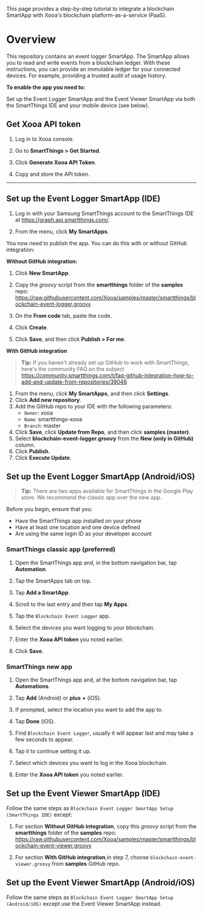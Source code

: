
This page provides a step-by-step tutorial to integrate a blockchain SmartApp with Xooa's blockchain platform-as-a-service (PaaS).



# Overview

This repository contains an event logger SmartApp. The SmartApp allows you to read and write events from a blockchain ledger. With these instructions, you can provide an immutable ledger for your connected devices. For example, providing a trusted audit of usage history. 

**To enable the app you need to:**

Set up the Event Logger SmartApp and the Event Viewer SmartApp via both the SmartThings IDE and your mobile device (see below).

## Get Xooa API token


1. Log in to Xooa console.

2. Go to **SmartThings > Get Started**.

3. Click **Generate Xooa API Token**.

4. Copy and store the API token.

___

## Set up the Event Logger SmartApp (IDE)

1. Log in with your Samsung SmartThings account to the SmartThings IDE at <https://graph.api.smartthings.com/>.

2. From the menu, click **My SmartApps**.

You now need to publish the app.  You can do this with or without GitHub integration:

**Without GitHub integration:**

1. Click **New SmartApp**.

2. Copy the *groovy* script from the **smartthings** folder of the  **samples** repo: <https://raw.githubusercontent.com/Xooa/samples/master/smartthings/blockchain-event-logger.groovy>
   
3. On the **From code** tab, paste the code.

4. Click **Create**.

5. Click **Save**, and then click **Publish > For me**.

**With GitHub integration** 

> **Tip:** If you haven't already set up GitHub to work with SmartThings, here's the community FAQ on the subject <https://community.smartthings.com/t/faq-github-integration-how-to-add-and-update-from-repositories/39046>

1. From the menu, click **My SmartApps**, and then click **Settings**.   
2. Click **Add new repository**.
3. Add the GitHub repo to your IDE with the following parameters:
   * `Owner`: xooa
   * `Name`: smartthings-xooa
   * `Branch`: master
4. Click **Save**, click **Update from Repo**, and then click **samples (master)**.
5. Select **blockchain-event-logger.groovy** from the **New (only in GitHub)** column.
6. Click **Publish**.
7. Click  **Execute Update**.




## Set up the Event Logger SmartApp (Android/iOS)
> **Tip:** There are two apps available for SmartThings in the Google Play store. We recommend the classic app over the new app.

Before you begin, ensure that you:

* Have the SmartThings app installed on your phone
* Have at least one location and one device defined
* Are using the same login ID as your developer account


### SmartThings classic app (preferred)

1. Open the SmartThings app and, in the bottom navigation bar, tap **Automation**.

2. Tap the SmartApps tab on top.

3. Tap **Add a SmartApp**.

4. Scroll to the last entry and then tap **My Apps**.

5. Tap the `Blockchain Event Logger` app.

6. Select the devices you want logging to your blockchain.

7. Enter the **Xooa API token** you noted earlier.

9. Click **Save**.

### SmartThings new app

1. Open the SmartThings app and, at the bottom navigation bar, tap **Automations**.

2. Tap **Add** (Android) or **plus** **+** (iOS).

3. If prompted, select the location you want to add the app to.

4. Tap **Done** (iOS).

5. Find `Blockchain Event Logger`, usually it will appear last and may take a few seconds to appear.

6. Tap it to continue setting it up.

7. Select which devices you want to log in the Xooa blockchain.

8. Enter the **Xooa API token** you noted earlier.

## Set up the Event Viewer SmartApp (IDE)

Follow the same steps as `Blockchain Event Logger SmartApp Setup (SmartThings IDE)` except:

1. For section **Without GitHub integration**, copy this *groovy* script from the **smartthings** folder of the  **samples** repo: <https://raw.githubusercontent.com/Xooa/samples/master/smartthings/blockchain-event-viewer.groovy>

2. For section **With GitHub integration**,in step 7, choose `blockchain-event-viewer.groovy` from **samples** GitHub repo.


## Set up the Event Viewer SmartApp (Android/iOS)

Follow the same steps as `Blockchain Event Logger SmartApp Setup (Android/iOS)` except use the Event Viewer SmartApp instead. 